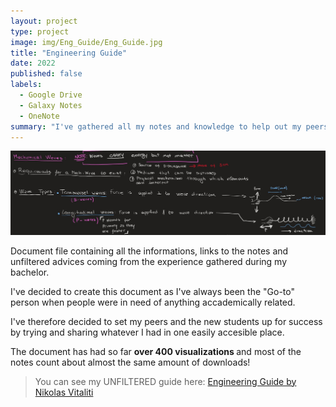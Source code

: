 ```yaml
---
layout: project
type: project
image: img/Eng_Guide/Eng_Guide.jpg
title: "Engineering Guide"
date: 2022
published: false
labels:
  - Google Drive
  - Galaxy Notes
  - OneNote
summary: "I've gathered all my notes and knowledge to help out my peers"
---
```

<img class="img-fluid" src="../img/Eng_Guide/Eng_Guide_Header.jpg">
  


Document file containing all the informations, links to the notes and unfiltered advices coming from the experience gathered during my bachelor.

I've decided to create this document as I've always been the "Go-to" person when people were in need of anything accademically related. 

I've therefore decided to set my peers and the new students up for success by trying and sharing whatever I had in one easily accesible place. 

The document has had so far <b>over 400 visualizations </b> and most of the notes count about almost the same amount of downloads!

> You can see my UNFILTERED guide here: <a href="/src/Thesis/Eng-Guide.pdf"><i class="large github icon "></i>Engineering Guide by Nikolas Vitaliti</a>